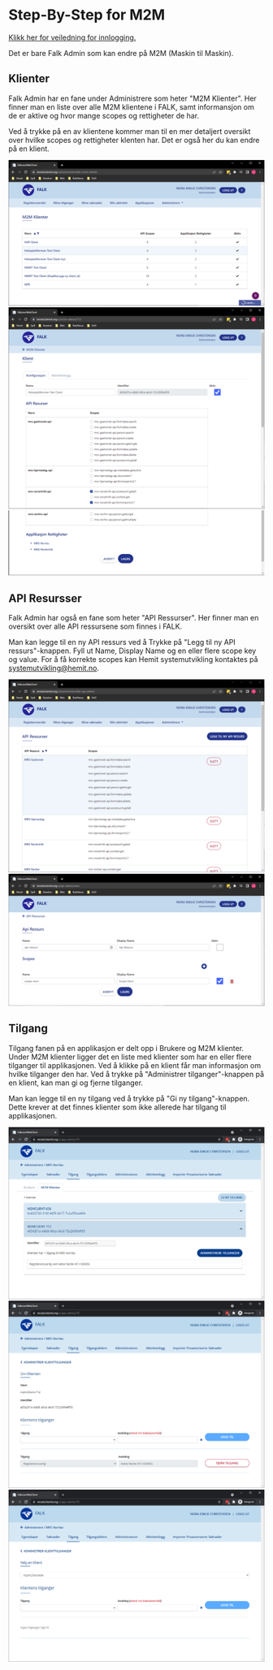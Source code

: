 # Step-By-Step for M2M

[Klikk her for veiledning for innlogging.](LoggInn)

Det er bare Falk Admin som kan endre på M2M (Maskin til Maskin).

## Klienter
Falk Admin har en fane under Administrere som heter "M2M Klienter". 
Her finner man en liste over alle M2M klientene i FALK, samt informansjon om de er aktive og hvor mange scopes og rettigheter de har.

Ved å trykke på en av klientene kommer man til en mer detaljert oversikt over hvilke scopes og rettigheter klenten har. Det er også her du kan endre på en klient.

![M2MKlienter](img\Falk2.1\M2M-M2MKlienter.PNG)
![KlientKonfigurasjon1](img\Falk2.1\M2M-KlientKonfigurasjon1.PNG)
![KlientKonfigurasjon2](img\Falk2.1\M2M-KlientKonfigurasjon2.PNG)

## API Resursser
Falk Admin har også en fane som heter "API Ressurser". Her finner man en oversikt over alle API ressursene som finnes i FALK.

Man kan legge til en ny API ressurs ved å Trykke på "Legg til ny API ressurs"-knappen.
Fyll ut Name, Display Name og en eller flere scope key og value. 
For å få korrekte scopes kan Hemit systemutvikling kontaktes på [systemutvikling@hemit.no](mailto:systemutvikling@hemit.no).

![ApiRessurser](img\Falk2.1\M2M-ApiRessurser.PNG)
![LeggTilApiRessurser](img\Falk2.1\M2M-LeggTilApiRessurser.PNG)

## Tilgang
Tilgang fanen på en applikasjon er delt opp i Brukere og M2M klienter. Under M2M klienter ligger det en liste med klienter som har en eller flere tilganger til applikasjonen.
Ved å klikke på en klient får man informasjon om hvilke tilganger den har. Ved å trykke på "Administrer tilganger"-knappen på en klient, kan man gi og fjerne tilganger.

Man kan legge til en ny tilgang ved å trykke på "Gi ny tilgang"-knappen. Dette krever at det finnes klienter som ikke allerede har tilgang til applikasjonen.

![Tilgang](img/m2m-tilgang.PNG)
![TilgangAdministrerTilgang](img\m2m-tilgangAdministrerTilgang.PNG)
![TilgangGiNy](img/m2m-tilgangGiNy.PNG)